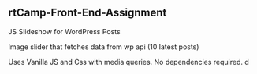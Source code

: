 ## rtCamp-Front-End-Assignment

JS Slideshow for WordPress Posts

Image slider that fetches data from wp api (10 latest posts)

Uses Vanilla JS and Css with media queries. No dependencies required.
d
